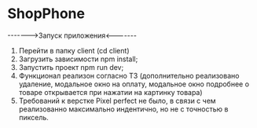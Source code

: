 # ShopPhone
------->Запуск приложения<-------
1. Перейти в папку client (cd client)
2. Загрузить зависимости npm install;
3. Запустить проект npm run dev;
4. Функционал реализон согласно ТЗ (дополнительно реализовано удаление, модальное окно на оплату, модальное окно подробнее о товаре открывается при нажатии на картинку товара)
5. Требований к верстке Pixel perfect не было, в связи с чем реализованно максимально индентично, но не с точностью в пиксель.